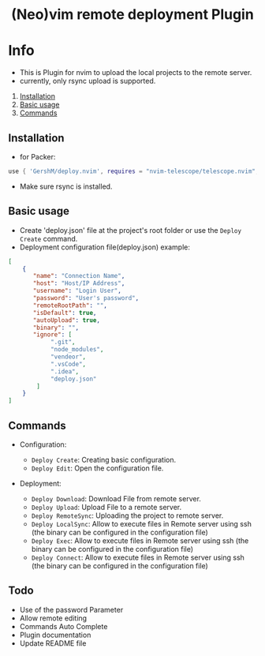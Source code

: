 <h1 align="center">(Neo)vim remote deployment Plugin</h1>

# Info
- This is Plugin for nvim to upload the local projects to the remote server.
- currently, only rsync upload is supported.

1. [Installation](#installation)
1. [Basic usage](#basic-usage)
1. [Commands](#commands)

## Installation
- for Packer:
```lua
use { 'GershM/deploy.nvim', requires = "nvim-telescope/telescope.nvim", setup = require("deploy").setup() }
```
- Make sure rsync is installed.

## Basic usage
- Create 'deploy.json' file at the project's root folder or use the ``Deploy Create`` command.
- Deployment configuration file(deploy.json) example:
```json
[
    {
       "name": "Connection Name",
       "host": "Host/IP Address",
       "username": "Login User",
       "password": "User's password",
       "remoteRootPath": "",
       "isDefault": true,
       "autoUpload": true,
       "binary": "",
       "ignore": [
            ".git",
            "node_modules",
            "vendeor",
            ".vsCode",
            ".idea",
            "deploy.json"
        ]
    }
]
```

## Commands
- Configuration:
    - ``Deploy Create``: Creating basic configuration.
    - ``Deploy Edit``: Open the configuration file.

- Deployment:
    - ``Deploy Download``: Download File from remote server.
    - ``Deploy Upload``: Upload File to a remote server.
    - ``Deploy RemoteSync``: Uploading the project to remote server.
    - ``Deploy LocalSync``: Allow to execute files in Remote server using ssh (the binary can be configured in the configuration file)
    - ``Deploy Exec``: Allow to execute files in Remote server using ssh (the binary can be configured in the configuration file)
    - ``Deploy Connect``: Allow to execute files in Remote server using ssh (the binary can be configured in the configuration file)

## Todo 
- Use of the password Parameter 
- Allow remote editing 
- Commands Auto Complete
- Plugin documentation
- Update README file 
